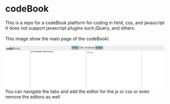 # codeBook
This is a repo for a codeBook platform for coding in html, css, and javascript\
It does not support javascript plugins such jQuery, and others.\
\
This image show the main page of the codeBook\

![](images/mainPage.png)
\
You can navigate the tabs and add the editor for the js or css or even remove the editors as well
